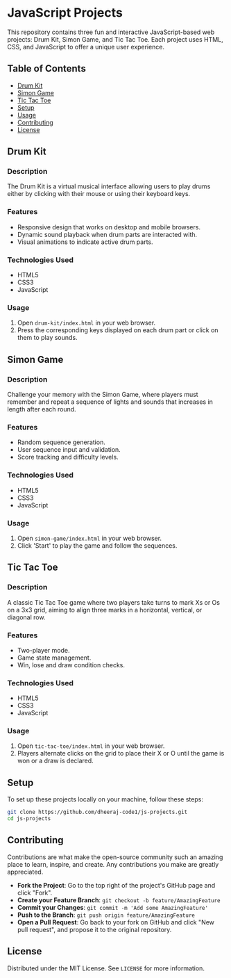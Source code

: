 # JavaScript Projects

This repository contains three fun and interactive JavaScript-based web projects: Drum Kit, Simon Game, and Tic Tac Toe. Each project uses HTML, CSS, and JavaScript to offer a unique user experience.

## Table of Contents

- [Drum Kit](#drum-kit)
- [Simon Game](#simon-game)
- [Tic Tac Toe](#tic-tac-toe)
- [Setup](#setup)
- [Usage](#usage)
- [Contributing](#contributing)
- [License](#license)

## Drum Kit

### Description

The Drum Kit is a virtual musical interface allowing users to play drums either by clicking with their mouse or using their keyboard keys.

### Features

- Responsive design that works on desktop and mobile browsers.
- Dynamic sound playback when drum parts are interacted with.
- Visual animations to indicate active drum parts.

### Technologies Used

- HTML5
- CSS3
- JavaScript



### Usage

1. Open `drum-kit/index.html` in your web browser.
2. Press the corresponding keys displayed on each drum part or click on them to play sounds.

## Simon Game

### Description

Challenge your memory with the Simon Game, where players must remember and repeat a sequence of lights and sounds that increases in length after each round.

### Features

- Random sequence generation.
- User sequence input and validation.
- Score tracking and difficulty levels.

### Technologies Used

- HTML5
- CSS3
- JavaScript

### Usage

1. Open `simon-game/index.html` in your web browser.
2. Click 'Start' to play the game and follow the sequences.

## Tic Tac Toe

### Description

A classic Tic Tac Toe game where two players take turns to mark Xs or Os on a 3x3 grid, aiming to align three marks in a horizontal, vertical, or diagonal row.

### Features

- Two-player mode.
- Game state management.
- Win, lose and draw condition checks.

### Technologies Used

- HTML5
- CSS3
- JavaScript
### Usage

1. Open `tic-tac-toe/index.html` in your web browser.
2. Players alternate clicks on the grid to place their X or O until the game is won or a draw is declared.

## Setup

To set up these projects locally on your machine, follow these steps:

```bash
git clone https://github.com/dheeraj-code1/js-projects.git
cd js-projects
```
## Contributing

Contributions are what make the open-source community such an amazing place to learn, inspire, and create. Any contributions you make are greatly appreciated.

- **Fork the Project**: Go to the top right of the project's GitHub page and click "Fork".
- **Create your Feature Branch**: `git checkout -b feature/AmazingFeature`
- **Commit your Changes**: `git commit -m 'Add some AmazingFeature'`
- **Push to the Branch**: `git push origin feature/AmazingFeature`
- **Open a Pull Request**: Go back to your fork on GitHub and click "New pull request", and propose it to the original repository.

## License

Distributed under the MIT License. See `LICENSE` for more information.
